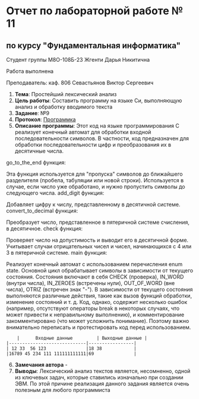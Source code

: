 # Отчет по лабораторной работе № 11
## по курсу "Фундаментальная информатика"

Студент группы М8О-108Б-23 Жгенти Дарья Никитична

Работа выполнена 

Преподаватель: каф. 806 Севастьянов Виктор Сергеевич

1. **Тема**: Простейший лексический анализ
2. **Цель работы**: Составить программу на языке Си, выполняющую анализ и обработку вводимого текста
3. **Заданиe**: №9
4. **Протокол**: [Программка](https://github.com/Daria2605/labworking/blob/main/lab11/11.c)
5. **Описание программы**: Этот код на языке программирования C реализует конечный автомат для обработки входной последовательности символов. В частности, код предназначен для обработки последовательности цифр и преобразования их в десятичные числа.

go_to_the_end функция:

Эта функция используется для "пропуска" символов до ближайшего разделителя (пробела, табуляции или новой строки). Используется в случае, если число уже обработано, и нужно пропустить символы до следующего числа.
add_digit функция:

Добавляет цифру к числу, представленному в десятичной системе.
convert_to_decimal функция:

Преобразует число, представленное в пятеричной системе счисления, в десятичное.
check функция:

Проверяет число на допустимость и выводит его в десятичной форме. Учитывает случаи отрицательных чисел и чисел, начинающихся с 4 или 3 в пятеричной системе.
main функция:

Реализует конечный автомат с использованием перечисления enum state.
Основной цикл обрабатывает символы в зависимости от текущего состояния. Состояния включают в себя CHECK (проверка), IN_WORD (внутри числа), IN_ZEROES (встречены нули), OUT_OF_WORD (вне числа), OTRIZ (встречен знак "-").
В зависимости от текущего состояния выполняются различные действия, такие как вызов функций обработки, изменение состояний и т. д.
Код, однако, содержит несколько ошибок (например, отсутствуют операторы break в некоторых случаях, что может привести к неправильному выполнению), и комментирование закомментировано (что может усложнить понимание). Поэтому важно внимательно переписать и протестировать код перед использованием.

        |      Входные данные         | Выходные данные |
	|-----------------------------|-----------------|
	| 12 33  56 123               |18 38            |
	|16789 45 234 111 111111111111|69               |
6. **Замечания автора** -
7. **Выводы**: Лексический анализ текстов является, несомненно, одной из ключевых задач, которые ставились изначально при создании ЭВМ. По этой причине реализация данного задания является очень полезным для любого программиста
